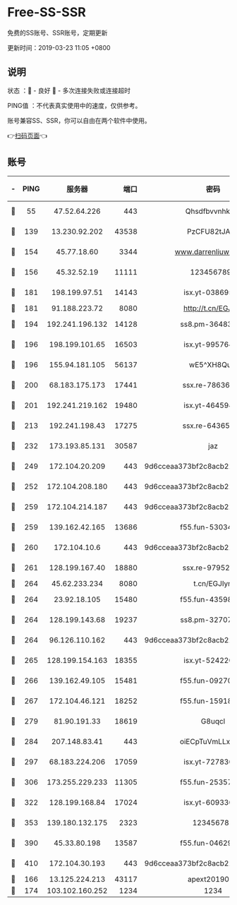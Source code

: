 # Free-SS-SSR

免费的SS账号、SSR账号，定期更新

更新时间：2019-03-23 11:05 +0800

## 说明

状态     ：🙂 - 良好 🙁 - 多次连接失败或连接超时

PING值   ：不代表真实使用中的速度，仅供参考。

账号兼容SS、SSR，你可以自由在两个软件中使用。

👉[扫码页面](https://liesauer.github.io/Free-SS-SSR/)👈

## 账号

|-|PING|服务器|端口|密码|加密方式|区域|
|:----:|:----:|:-----:|-----:|:----:|:----:|:----:|
|🙂|55|47.52.64.226|443|Qhsdfbvvnhkm1|aes-256-cfb|HK|
|🙂|139|13.230.92.202|43538|PzCFU82tJAdZ|aes-256-cfb|JP|
|🙂|154|45.77.18.60|3344|www.darrenliuwei.com|aes-256-cfb|JP|
|🙂|156|45.32.52.19|11111|1234567890|aes-256-cfb|JP|
|🙂|181|198.199.97.51|14143|isx.yt-03869568|aes-256-cfb|US|
|🙂|181|91.188.223.72|8080|http://t.cn/EGJIyrl|rc4-md5|RU|
|🙂|194|192.241.196.132|14128|ss8.pm-36483349|aes-256-cfb|US|
|🙂|196|198.199.101.65|16503|isx.yt-99576462|aes-256-cfb|US|
|🙂|196|155.94.181.105|56137|wE5^XH8Quw|aes-256-cfb|US|
|🙂|200|68.183.175.173|17441|ssx.re-78636175|aes-256-cfb|US|
|🙂|201|192.241.219.162|19480|isx.yt-46459442|aes-256-cfb|US|
|🙂|213|192.241.198.43|17275|ssx.re-64365080|aes-256-cfb|US|
|🙂|232|173.193.85.131|30587|jaz|aes-256-cfb|US|
|🙂|249|172.104.20.209|443|9d6cceaa373bf2c8acb22e60b6a58be6|aes-256-cfb|US|
|🙂|252|172.104.208.180|443|9d6cceaa373bf2c8acb22e60b6a58be6|aes-256-cfb|US|
|🙂|259|172.104.214.187|443|9d6cceaa373bf2c8acb22e60b6a58be6|aes-256-cfb|US|
|🙂|259|139.162.42.165|13686|f55.fun-53034739|aes-256-cfb|SG|
|🙂|260|172.104.10.6|443|9d6cceaa373bf2c8acb22e60b6a58be6|aes-256-cfb|US|
|🙂|261|128.199.167.40|18880|ssx.re-97952522|aes-256-cfb|SG|
|🙂|264|45.62.233.234|8080|t.cn/EGJIyrl|rc4-md5|CA|
|🙂|264|23.92.18.105|15480|f55.fun-43598783|aes-256-cfb|US|
|🙂|264|128.199.143.68|19237|ss8.pm-32707172|aes-256-cfb|SG|
|🙂|264|96.126.110.162|443|9d6cceaa373bf2c8acb22e60b6a58be6|aes-256-cfb|US|
|🙂|265|128.199.154.163|18355|isx.yt-52422048|aes-256-cfb|SG|
|🙂|266|139.162.49.105|15481|f55.fun-09270327|aes-256-cfb|SG|
|🙂|267|172.104.46.121|18252|f55.fun-15918908|aes-256-cfb|SG|
|🙂|279|81.90.191.33|18619|G8uqcl|aes-256-cfb|US|
|🙂|284|207.148.83.41|443|oiECpTuVmLLxk4Ts|aes-256-cfb|AU|
|🙂|297|68.183.224.206|17059|isx.yt-72783071|aes-256-cfb|SG|
|🙂|306|173.255.229.233|11305|f55.fun-25357616|aes-256-cfb|US|
|🙂|322|128.199.168.84|17024|isx.yt-60933075|aes-256-cfb|SG|
|🙂|353|139.180.132.175|2323|123456789|aes-256-cfb|SG|
|🙂|390|45.33.80.198|13587|f55.fun-04629140|aes-256-cfb|US|
|🙂|410|172.104.30.193|443|9d6cceaa373bf2c8acb22e60b6a58be6|aes-256-cfb|US|
|🙂|166|13.125.224.213|43117|apext2019005|chacha20|KR|
|🙂|174|103.102.160.252|1234|1234|rc4-md5|JP|
